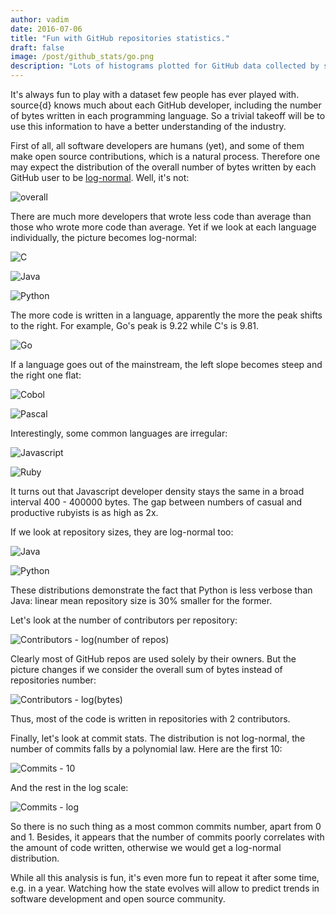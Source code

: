```yaml
--- 
author: vadim
date: 2016-07-06
title: "Fun with GitHub repositories statistics." 
draft: false 
image: /post/github_stats/go.png
description: "Lots of histograms plotted for GitHub data collected by source{d}." 
---
```


It's always fun to play with a dataset few people has ever played with.
source{d} knows much about each GitHub developer, including the number of
bytes written in each programming language. So a trivial takeoff will be to
use this information to have a better understanding of the industry.

First of all, all software developers are humans (yet), and some of them
make open source contributions, which is a natural process. Therefore one
may expect the distribution of the overall number of bytes written by
each GitHub user to be [log-normal](https://en.wikipedia.org/wiki/Log-normal_distribution).
Well, it's not:

![overall](/post/github_stats/overall.png)

There are much more developers that wrote less code than average than
those who wrote more code than average. 
Yet if we look at each language individually, the picture becomes log-normal:

![C](/post/github_stats/c.png)

![Java](/post/github_stats/java.png)

![Python](/post/github_stats/python.png)

The more code is written in a language, apparently the more the peak
shifts to the right. For example, Go's peak is 9.22 while C's is 9.81.

![Go](/post/github_stats/go.png)

If a language goes out of the mainstream, the left slope becomes steep and
the right one flat:

![Cobol](/post/github_stats/cobol.png)

![Pascal](/post/github_stats/pascal.png)

Interestingly, some common languages are irregular:

![Javascript](/post/github_stats/js.png)

![Ruby](/post/github_stats/js.png)

It turns out that Javascript developer density stays the same in a broad interval
400 - 400000 bytes. The gap between numbers of casual and productive
rubyists is as high as 2x.

If we look at repository sizes, they are log-normal too:

![Java](/post/github_stats/repo_java.png)

![Python](/post/github_stats/repo_python.png)

These distributions demonstrate the fact that Python is less verbose than
Java: linear mean repository size is 30% smaller for the former.

Let's look at the number of contributors per repository:

![Contributors - log(number of repos)](/post/github_stats/contrib_number.png)

Clearly most of GitHub repos are used solely by their owners. But the
picture changes if we consider the overall sum of bytes instead of
repositories number:

![Contributors - log(bytes)](/post/github_stats/contrib_bytes.png)

Thus, most of the code is written in repositories with 2 contributors.

Finally, let's look at commit stats. The distribution is not log-normal,
the number of commits falls by a polynomial law. Here are the first 10:

![Commits - 10](/post/github_stats/commits_10.png)

And the rest in the log scale:

![Commits - log](/post/github_stats/commits_log.png)

So there is no such thing as a most common commits number, apart from 0 and 1.
Besides, it appears that the number of commits poorly correlates with the
amount of code written, otherwise we would get a log-normal distribution.

While all this analysis is fun, it's even more fun to repeat it after
some time, e.g. in a year. Watching how the state evolves will allow to
predict trends in software development and open source community.